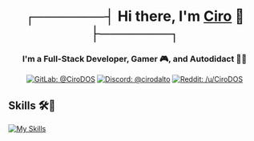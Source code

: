 
<div align="center">
<h1>┌───────┤ Hi there, I'm <a href="https://discord.com/users/1239165757653389324">Ciro</a> 👋 ├───────┐</h1>
<h3>I'm a Full-Stack Developer, Gamer 🎮, and Autodidact 🧑‍🏫</h3>



[![GitLab: @CiroDOS](https://img.shields.io/badge/%40CiroDOS-gray?style=flat-square&logo=gitlab&logoColor=white&labelColor=orange)](https://gitlab.com/CiroDOS)
[![Discord: @cirodalto](https://img.shields.io/badge/%40cirodalto-gray?style=flat-square&logo=discord&logoColor=white&labelColor=blue)](https://discord.com/users/1239165757653389324)
[![Reddit: /u/CiroDOS](https://img.shields.io/badge/%2Fu%2FCiroDOS-gray?style=flat-square&logo=reddit&logoColor=white&labelColor=red)](https://www.reddit.com/user/CiroDOS/)


</div>


## Skills 🛠️🤔

[![My Skills](https://skillicons.dev/icons?i=java,kotlin,cpp,c,nodejs,html,css,javascript&theme=light)](https://skillicons.dev)
